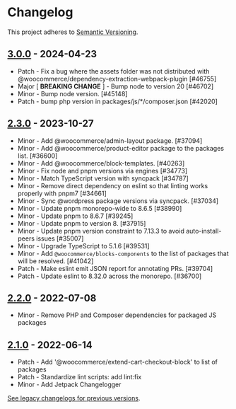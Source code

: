 # Changelog 

This project adheres to [Semantic Versioning](https://semver.org/spec/v2.0.0.html).

## [3.0.0](https://www.npmjs.com/package/@woocommerce/dependency-extraction-webpack-plugin/v/3.0.0) - 2024-04-23 

-   Patch - Fix a bug where the assets folder was not distributed with @woocommerce/dependency-extraction-webpack-plugin [#46755]
-   Major [ **BREAKING CHANGE** ] - Bump node to version 20 [#46702]
-   Minor - Bump node version. [#45148]
-   Patch - bump php version in packages/js/*/composer.json [#42020]

## [2.3.0](https://www.npmjs.com/package/@woocommerce/dependency-extraction-webpack-plugin/v/2.3.0) - 2023-10-27 

-   Minor - Add @woocommerce/admin-layout package. [#37094]
-   Minor - Add @woocommerce/product-editor package to the packages list. [#36600]
-   Minor - Add @woocommerce/block-templates. [#40263]
-   Minor - Fix node and pnpm versions via engines [#34773]
-   Minor - Match TypeScript version with syncpack [#34787]
-   Minor - Remove direct dependency on eslint so that linting works properly with pnpm7 [#34661]
-   Minor - Sync @wordpress package versions via syncpack. [#37034]
-   Minor - Update pnpm monorepo-wide to 8.6.5 [#38990]
-   Minor - Update pnpm to 8.6.7 [#39245]
-   Minor - Update pnpm to version 8. [#37915]
-   Minor - Update pnpm version constraint to 7.13.3 to avoid auto-install-peers issues [#35007]
-   Minor - Upgrade TypeScript to 5.1.6 [#39531]
-   Minor - Add `@woocommerce/blocks-components` to the list of packages that will be resolved. [#41042]
-   Patch - Make eslint emit JSON report for annotating PRs. [#39704]
-   Patch - Update eslint to 8.32.0 across the monorepo. [#36700]

## [2.2.0](https://www.npmjs.com/package/@woocommerce/dependency-extraction-webpack-plugin/v/2.2.0) - 2022-07-08 

-   Minor - Remove PHP and Composer dependencies for packaged JS packages

## [2.1.0](https://www.npmjs.com/package/@woocommerce/dependency-extraction-webpack-plugin/v/2.1.0) - 2022-06-14 

-   Patch - Add '@woocommerce/extend-cart-checkout-block' to list of packages
-   Patch - Standardize lint scripts: add lint:fix
-   Minor - Add Jetpack Changelogger

[See legacy changelogs for previous versions](https://github.com/woocommerce/woocommerce/blob/68581955106947918d2b17607a01bdfdf22288a9/packages/js/dependency-extraction-webpack-plugin/CHANGELOG.md).
